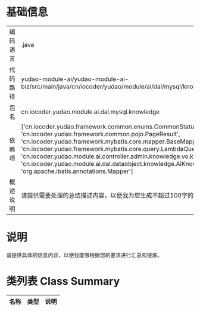 # 基础信息

|      |      |
|------|------|
| 编码语言 | .java |
| 代码路径 | yudao-module-ai/yudao-module-ai-biz/src/main/java/cn/iocoder/yudao/module/ai/dal/mysql/knowledge/AiKnowledgeMapper.java |
| 包名 | cn.iocoder.yudao.module.ai.dal.mysql.knowledge |
| 依赖项 | ['cn.iocoder.yudao.framework.common.enums.CommonStatusEnum', 'cn.iocoder.yudao.framework.common.pojo.PageResult', 'cn.iocoder.yudao.framework.mybatis.core.mapper.BaseMapperX', 'cn.iocoder.yudao.framework.mybatis.core.query.LambdaQueryWrapperX', 'cn.iocoder.yudao.module.ai.controller.admin.knowledge.vo.knowledge.AiKnowledgePageReqVO', 'cn.iocoder.yudao.module.ai.dal.dataobject.knowledge.AiKnowledgeDO', 'org.apache.ibatis.annotations.Mapper'] |
| 概述说明 | 请提供需要处理的总结描述内容，以便我为您生成不超过100字的概要说明。 |

# 说明

请提供具体的信息内容，以便我能够根据您的要求进行汇总和提炼。

# 类列表 Class Summary

| 名称   | 类型  | 说明 |
|-------|------|-------------|





